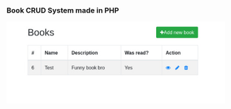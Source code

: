 ### Book CRUD System made in PHP
![demo](https://raw.githubusercontent.com/glauberperez/CRUDSystemPHP/master/image/image.jpeg)

